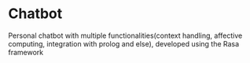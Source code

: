 # Chatbot

Personal chatbot with multiple functionalities(context handling, affective computing, integration with prolog and else), developed using the Rasa framework
